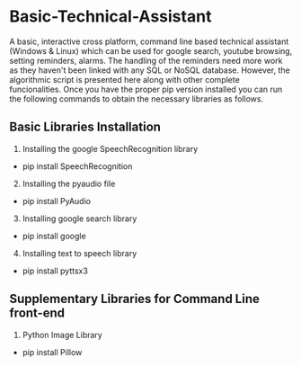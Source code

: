 # Basic-Technical-Assistant
A basic, interactive cross platform, command line based technical assistant (Windows &amp; Linux) which can be used for google search, youtube browsing, setting reminders, alarms.
The handling of the reminders need more work as they haven't been linked with any SQL or NoSQL database. However, the algorithmic script is presented here along with other complete funcionalities.
Once you have the proper pip version installed you can run the following commands to obtain the necessary libraries as follows.
## Basic Libraries Installation
1. Installing the google SpeechRecognition library 
 * pip install SpeechRecognition
2. Installing the pyaudio file
 * pip install PyAudio
3. Installing google search library
 * pip install google
4. Installing text to speech library
 * pip install pyttsx3

## Supplementary Libraries for Command Line front-end
1. Python Image Library 
 * pip install Pillow
